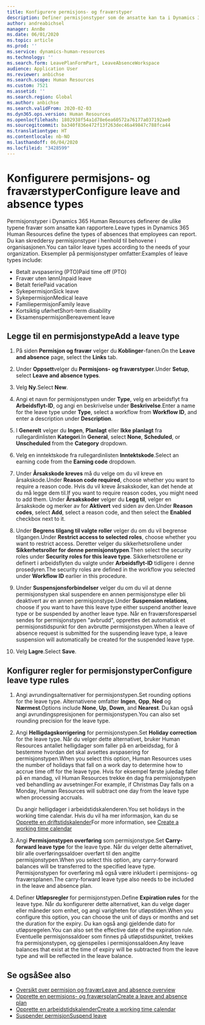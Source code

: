 ```yaml
---
title: Konfigurere permisjons- og fraværstyper
description: Definer permisjonstyper som de ansatte kan ta i Dynamics 365 Human Resources.
author: andreabichsel
manager: AnnBe
ms.date: 06/01/2020
ms.topic: article
ms.prod: ''
ms.service: dynamics-human-resources
ms.technology: ''
ms.search.form: LeavePlanFormPart, LeaveAbsenceWorkspace
audience: Application User
ms.reviewer: anbichse
ms.search.scope: Human Resources
ms.custom: 7521
ms.assetid: ''
ms.search.region: Global
ms.author: anbichse
ms.search.validFrom: 2020-02-03
ms.dyn365.ops.version: Human Resources
ms.openlocfilehash: 1802938f54a1d78e6ea60572a76177a037192ae0
ms.sourcegitcommit: ba340f836e472f13f263dec46a49847c788fca44
ms.translationtype: HT
ms.contentlocale: nb-NO
ms.lasthandoff: 06/04/2020
ms.locfileid: "3428599"
---
```

# <a name="configure-leave-and-absence-types"></a><span data-ttu-id="88289-103">Konfigurere permisjons- og fraværstyper</span><span class="sxs-lookup"><span data-stu-id="88289-103">Configure leave and absence types</span></span>

<span data-ttu-id="88289-104">Permisjonstyper i Dynamics 365 Human Resources definerer de ulike typene fravær som ansatte kan rapportere.</span><span class="sxs-lookup"><span data-stu-id="88289-104">Leave types in Dynamics 365 Human Resources define the types of absences that employees can report.</span></span> <span data-ttu-id="88289-105">Du kan skreddersy permisjonstyper i henhold til behovene i organisasjonen.</span><span class="sxs-lookup"><span data-stu-id="88289-105">You can tailor leave types according to the needs of your organization.</span></span> <span data-ttu-id="88289-106">Eksempler på permisjonstyper omfatter:</span><span class="sxs-lookup"><span data-stu-id="88289-106">Examples of leave types include:</span></span>

- <span data-ttu-id="88289-107">Betalt avspasering (PTO)</span><span class="sxs-lookup"><span data-stu-id="88289-107">Paid time off (PTO)</span></span>
- <span data-ttu-id="88289-108">Fravær uten lønn</span><span class="sxs-lookup"><span data-stu-id="88289-108">Unpaid leave</span></span>
- <span data-ttu-id="88289-109">Betalt ferie</span><span class="sxs-lookup"><span data-stu-id="88289-109">Paid vacation</span></span>
- <span data-ttu-id="88289-110">Sykepermisjon</span><span class="sxs-lookup"><span data-stu-id="88289-110">Sick leave</span></span>
- <span data-ttu-id="88289-111">Sykepermisjon</span><span class="sxs-lookup"><span data-stu-id="88289-111">Medical leave</span></span>
- <span data-ttu-id="88289-112">Familiepermisjon</span><span class="sxs-lookup"><span data-stu-id="88289-112">Family leave</span></span>
- <span data-ttu-id="88289-113">Kortsiktig uførhet</span><span class="sxs-lookup"><span data-stu-id="88289-113">Short-term disability</span></span>
- <span data-ttu-id="88289-114">Eksamenspermisjon</span><span class="sxs-lookup"><span data-stu-id="88289-114">Bereavement leave</span></span>

## <a name="add-a-leave-type"></a><span data-ttu-id="88289-115">Legge til en permisjonstype</span><span class="sxs-lookup"><span data-stu-id="88289-115">Add a leave type</span></span>

1. <span data-ttu-id="88289-116">På siden **Permisjon og fravær** velger du **Koblinger**-fanen.</span><span class="sxs-lookup"><span data-stu-id="88289-116">On the **Leave and absence** page, select the **Links** tab.</span></span>

2. <span data-ttu-id="88289-117">Under **Oppsett**velger du **Permisjons- og fraværstyper**.</span><span class="sxs-lookup"><span data-stu-id="88289-117">Under **Setup**, select **Leave and absence types**.</span></span>

3. <span data-ttu-id="88289-118">Velg **Ny**.</span><span class="sxs-lookup"><span data-stu-id="88289-118">Select **New**.</span></span>

4. <span data-ttu-id="88289-119">Angi et navn for permisjonstypen under **Type**, velg en arbeidsflyt fra **Arbeidsflyt-ID**, og angi en beskrivelse under **Beskrivelse**.</span><span class="sxs-lookup"><span data-stu-id="88289-119">Enter a name for the leave type under **Type**, select a workflow from **Workflow ID**, and enter a description under **Description**.</span></span>

5. <span data-ttu-id="88289-120">I **Generelt** velger du **Ingen**, **Planlagt** eller **Ikke planlagt** fra rullegardinlisten **Kategori**.</span><span class="sxs-lookup"><span data-stu-id="88289-120">In **General**, select **None**, **Scheduled**, or **Unscheduled** from the **Category** dropdown.</span></span>

6. <span data-ttu-id="88289-121">Velg en inntektskode fra rullegardinlisten **Inntektskode**.</span><span class="sxs-lookup"><span data-stu-id="88289-121">Select an earning code from the **Earning code** dropdown.</span></span>

7. <span data-ttu-id="88289-122">Under **Årsakskode kreves** må du velge om du vil kreve en årsakskode.</span><span class="sxs-lookup"><span data-stu-id="88289-122">Under **Reason code required**, choose whether you want to require a reason code.</span></span> <span data-ttu-id="88289-123">Hvis du vil kreve årsakskoder, kan det hende at du må legge dem til.</span><span class="sxs-lookup"><span data-stu-id="88289-123">If you want to require reason codes, you might need to add them.</span></span> <span data-ttu-id="88289-124">Under **Årsakskoder** velger du **Legg til**, velger en årsakskode og merker av for **Aktivert** ved siden av den.</span><span class="sxs-lookup"><span data-stu-id="88289-124">Under **Reason codes**, select **Add**, select a reason code, and then select the **Enabled** checkbox next to it.</span></span>

8. <span data-ttu-id="88289-125">Under **Begrens tilgang til valgte roller** velger du om du vil begrense tilgangen.</span><span class="sxs-lookup"><span data-stu-id="88289-125">Under **Restrict access to selected roles**, choose whether you want to restrict access.</span></span> <span data-ttu-id="88289-126">Deretter velger du sikkerhetsrollene under **Sikkerhetsroller for denne permisjonstypen**.</span><span class="sxs-lookup"><span data-stu-id="88289-126">Then select the security roles under **Security roles for this leave type**.</span></span> <span data-ttu-id="88289-127">Sikkerhetsrollene er definert i arbeidsflyten du valgte under **Arbeidsflyt-ID** tidligere i denne prosedyren.</span><span class="sxs-lookup"><span data-stu-id="88289-127">The security roles are defined in the workflow you selected under **Workflow ID** earlier in this procedure.</span></span>

9. <span data-ttu-id="88289-128">Under **Suspensjonsforbindelser** velger du om du vil at denne permisjonstypen skal suspendere en annen permisjonstype eller bli deaktivert av en annen permisjonstype.</span><span class="sxs-lookup"><span data-stu-id="88289-128">Under **Suspension relations**, choose if you want to have this leave type either suspend another leave type or be suspended by another leave type.</span></span> <span data-ttu-id="88289-129">Når en fraværsforespørsel sendes for permisjonstypen "avbrudd", opprettes det automatisk et permisjonstidspunkt for den avbrutte permisjonstypen.</span><span class="sxs-lookup"><span data-stu-id="88289-129">When a leave of absence request is submitted for the suspending leave type, a leave suspension will automatically be created for the suspended leave type.</span></span> 

10. <span data-ttu-id="88289-130">Velg **Lagre**.</span><span class="sxs-lookup"><span data-stu-id="88289-130">Select **Save**.</span></span>

## <a name="configure-leave-type-rules"></a><span data-ttu-id="88289-131">Konfigurer regler for permisjonstyper</span><span class="sxs-lookup"><span data-stu-id="88289-131">Configure leave type rules</span></span>

1. <span data-ttu-id="88289-132">Angi avrundingsalternativer for permisjonstypen.</span><span class="sxs-lookup"><span data-stu-id="88289-132">Set rounding options for the leave type.</span></span> <span data-ttu-id="88289-133">Alternativene omfatter **Ingen**, **Opp**, **Ned** og **Nærmest**.</span><span class="sxs-lookup"><span data-stu-id="88289-133">Options include **None**, **Up**, **Down**, and **Nearest**.</span></span> <span data-ttu-id="88289-134">Du kan også angi avrundingspresisjonen for permisjonstypen.</span><span class="sxs-lookup"><span data-stu-id="88289-134">You can also set rounding precision for the leave type.</span></span>

2. <span data-ttu-id="88289-135">Angi **Helligdagskorrigering** for permisjonstypen.</span><span class="sxs-lookup"><span data-stu-id="88289-135">Set **Holiday correction** for the leave type.</span></span> <span data-ttu-id="88289-136">Når du velger dette alternativet, bruker Human Resources antallet helligdager som faller på en arbeidsdag, for å bestemme hvordan det skal avsettes avspasering for permisjonstypen.</span><span class="sxs-lookup"><span data-stu-id="88289-136">When you select this option, Human Resources uses the number of holidays that fall on a work day to determine how to accrue time off for the leave type.</span></span> <span data-ttu-id="88289-137">Hvis for eksempel første juledag faller på en mandag, vil Human Resources trekke én dag fra permisjonstypen ved behandling av avsetninger.</span><span class="sxs-lookup"><span data-stu-id="88289-137">For example, if Christmas Day falls on a Monday, Human Resources will subtract one day from the leave type when processing accruals.</span></span>

   <span data-ttu-id="88289-138">Du angir helligdager i arbeidstidskalenderen.</span><span class="sxs-lookup"><span data-stu-id="88289-138">You set holidays in the working time calendar.</span></span> <span data-ttu-id="88289-139">Hvis du vil ha mer informasjon, kan du se [Opprette en driftstidskalender](hr-leave-and-absence-working-time-calendar.md)</span><span class="sxs-lookup"><span data-stu-id="88289-139">For more information, see [Create a working time calendar](hr-leave-and-absence-working-time-calendar.md)</span></span>
   
 3. <span data-ttu-id="88289-140">Angi **Permisjonstypen overføring** som permisjonstype.</span><span class="sxs-lookup"><span data-stu-id="88289-140">Set **Carry-forward leave type** for the leave type.</span></span> <span data-ttu-id="88289-141">Når du velger dette alternativet, blir alle overføringssaldoer overført til den angitte permisjonstypen.</span><span class="sxs-lookup"><span data-stu-id="88289-141">When you select this option, any carry-forward balances will be transferred to the specified leave type.</span></span> <span data-ttu-id="88289-142">Permisjonstypen for overføring må også være inkludert i permisjons- og fraværsplanen.</span><span class="sxs-lookup"><span data-stu-id="88289-142">The carry-forward leave type also needs to be included in the leave and absence plan.</span></span> 
 
 4. <span data-ttu-id="88289-143">Definer **Utløpsregler** for permisjonstypen.</span><span class="sxs-lookup"><span data-stu-id="88289-143">Define **Expiration rules** for the leave type.</span></span> <span data-ttu-id="88289-144">Når du konfigurerer dette alternativet, kan du velge dager eller måneder som enhet, og angi varigheten for utløpstiden.</span><span class="sxs-lookup"><span data-stu-id="88289-144">When you configure this option, you can choose the unit of days or months and set the duration for the expiry.</span></span> <span data-ttu-id="88289-145">Du kan også angi gjeldende dato for utløpsregelen.</span><span class="sxs-lookup"><span data-stu-id="88289-145">You can also set the effective date of the expiration rule.</span></span> <span data-ttu-id="88289-146">Eventuelle permisjonssaldoer som finnes på utløpstidspunktet, trekkes fra permisjonstypen, og gjenspeiles i permisjonssaldoen.</span><span class="sxs-lookup"><span data-stu-id="88289-146">Any leave balances that exist at the time of expiry will be subtracted from the leave type and will be reflected in the leave balance.</span></span> 
 
 
## <a name="see-also"></a><span data-ttu-id="88289-147">Se også</span><span class="sxs-lookup"><span data-stu-id="88289-147">See also</span></span>

- [<span data-ttu-id="88289-148">Oversikt over permisjon og fravær</span><span class="sxs-lookup"><span data-stu-id="88289-148">Leave and absence overview</span></span>](hr-leave-and-absence-overview.md)
- [<span data-ttu-id="88289-149">Opprette en permisjons- og fraværsplan</span><span class="sxs-lookup"><span data-stu-id="88289-149">Create a leave and absence plan</span></span>](hr-leave-and-absence-plans.md)
- [<span data-ttu-id="88289-150">Opprette en arbeidstidskalender</span><span class="sxs-lookup"><span data-stu-id="88289-150">Create a working time calendar</span></span>](hr-leave-and-absence-working-time-calendar.md)
- [<span data-ttu-id="88289-151">Suspender permisjon</span><span class="sxs-lookup"><span data-stu-id="88289-151">Suspend leave</span></span>](hr-leave-and-absence-suspend-leave.md)

